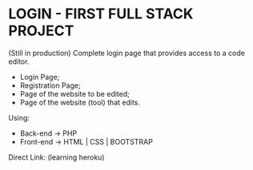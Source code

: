# LOGIN - FIRST FULL STACK PROJECT
(Still in production) Complete login page that provides access to a code editor.

- Login Page;
- Registration Page;
- Page of the website to be edited;
- Page of the website (tool) that edits.

Using:
- Back-end -> PHP
- Front-end -> HTML | CSS | BOOTSTRAP

Direct Link: (learning heroku)
